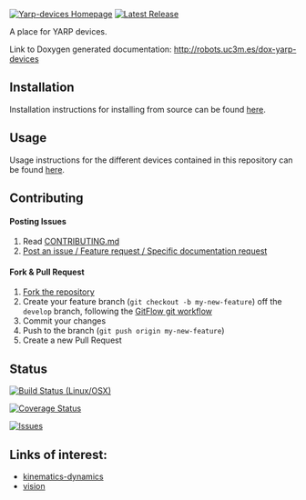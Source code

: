 [![Yarp-devices Homepage](https://img.shields.io/badge/yarp-devices-orange.svg)](http://robots.uc3m.es/dox-yarp-devices) [![Latest Release](https://img.shields.io/github/tag/roboticslab-uc3m/yarp-devices.svg?label=Latest%20Release)](https://github.com/roboticslab-uc3m/yarp-devices/tags)

A place for YARP devices.

Link to Doxygen generated documentation: http://robots.uc3m.es/dox-yarp-devices

## Installation

Installation instructions for installing from source can be found [here]( /doc/yarp_devices_install.md ).

## Usage
Usage instructions for the different devices contained in this repository can be found [here](doc/yarp_devices_usage.md).

## Contributing

#### Posting Issues

1. Read [CONTRIBUTING.md](https://github.com/roboticslab-uc3m/yarp-devices/blob/master/CONTRIBUTING.md)
2. [Post an issue / Feature request / Specific documentation request](https://github.com/roboticslab-uc3m/yarp-devices/issues)

#### Fork & Pull Request

1. [Fork the repository](https://github.com/roboticslab-uc3m/yarp-devices/fork)
2. Create your feature branch (`git checkout -b my-new-feature`) off the `develop` branch, following the [GitFlow git workflow](https://www.atlassian.com/git/tutorials/comparing-workflows/gitflow-workflow)
3. Commit your changes
4. Push to the branch (`git push origin my-new-feature`)
5. Create a new Pull Request

## Status

[![Build Status (Linux/OSX)](https://travis-ci.org/roboticslab-uc3m/yarp-devices.svg?branch=develop)](https://travis-ci.org/roboticslab-uc3m/yarp-devices)

[![Coverage Status](https://coveralls.io/repos/roboticslab-uc3m/yarp-devices/badge.svg)](https://coveralls.io/r/roboticslab-uc3m/yarp-devices)

[![Issues](https://img.shields.io/github/issues/roboticslab-uc3m/yarp-devices.svg?label=Issues)](https://github.com/roboticslab-uc3m/yarp-devices/issues)

## Links of interest:

* [kinematics-dynamics](https://github.com/roboticslab-uc3m/kinematics-dynamics)
* [vision](https://github.com/roboticslab-uc3m/vision)
